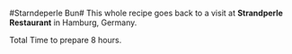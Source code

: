 #Starndeperle Bun#
This whole recipe goes back to a visit at **Strandperle Restaurant** in Hamburg, Germany.

Total Time to prepare 8 hours.

